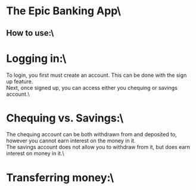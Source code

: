 # The Epic Banking App\
## How to use:\
# Logging in:\
To login, you first must create an account. This can be done with the sign up feature.\
Next, once signed up, you can access either you chequing or savings account.\

# Chequing vs. Savings:\
The chequing account can be both withdrawn from and deposited to, however you cannot earn interest on the money in it.\
The savings account does not allow you to withdraw from it, but does earn interest on money in it.\

# Transferring money:\
